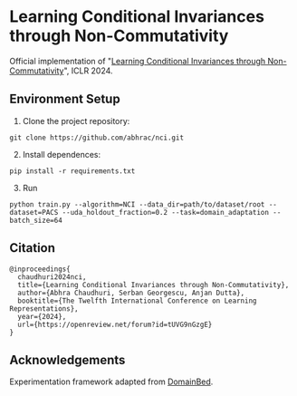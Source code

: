 # Learning Conditional Invariances through Non-Commutativity
Official implementation of "[Learning Conditional Invariances through Non-Commutativity](https://openreview.net/forum?id=tUVG9nGzgE&noteId=2XWklnrtBv)", ICLR 2024.

## Environment Setup

1. Clone the project repository:
```shell
git clone https://github.com/abhrac/nci.git
``` 
2. Install dependences:
```shell
pip install -r requirements.txt
```
3. Run
```shell
python train.py --algorithm=NCI --data_dir=path/to/dataset/root --dataset=PACS --uda_holdout_fraction=0.2 --task=domain_adaptation --batch_size=64
```

## Citation
```
@inproceedings{
  chaudhuri2024nci,
  title={Learning Conditional Invariances through Non-Commutativity},
  author={Abhra Chaudhuri, Serban Georgescu, Anjan Dutta},
  booktitle={The Twelfth International Conference on Learning Representations},
  year={2024},
  url={https://openreview.net/forum?id=tUVG9nGzgE}
}
```

## Acknowledgements
Experimentation framework adapted from [DomainBed](https://github.com/facebookresearch/DomainBed).
